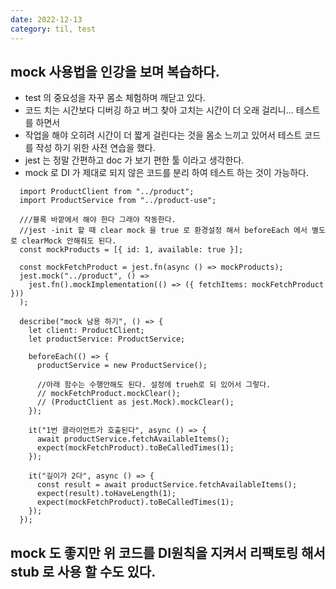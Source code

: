 ```yaml
---
date: 2022-12-13
category: til, test
---
```


## mock 사용법을 인강을 보며 복습하다.

- test 의 중요성을 자꾸 몸소 체험하며 깨닫고 있다.
- 코드 치는 시간보다 디버깅 하고 버그 찾아 고치는 시간이 더 오래 걸리니... 테스트를 하면서
- 작업을 해야 오히려 시간이 더 짧게 걸린다는 것을 몸소 느끼고 있어서 테스트 코드를 작성 하기 위한 사전 연습을 했다.
- jest 는 정말 간편하고 doc 가 보기 편한 툴 이라고 생각한다.
- mock 로 DI 가 제대로 되지 않은 코드를 분리 하여 테스트 하는 것이 가능하다.

```
  import ProductClient from "../product";
  import ProductService from "../product-use";

  ///블록 바깥에서 해야 한다 그래야 작동한다.
  //jest -init 할 때 clear mock 을 true 로 환경설정 해서 beforeEach 에서 별도로 clearMock 안해줘도 된다.
  const mockProducts = [{ id: 1, available: true }];

  const mockFetchProduct = jest.fn(async () => mockProducts);
  jest.mock("../product", () =>
    jest.fn().mockImplementation(() => ({ fetchItems: mockFetchProduct }))
  );

  describe("mock 남용 하기", () => {
    let client: ProductClient;
    let productService: ProductService;

    beforeEach(() => {
      productService = new ProductService();

      //아래 함수는 수행안해도 된다. 설정에 trueh로 되 있어서 그렇다.
      // mockFetchProduct.mockClear();
      // (ProductClient as jest.Mock).mockClear();
    });

    it("1번 클라이언트가 호출된다", async () => {
      await productService.fetchAvailableItems();
      expect(mockFetchProduct).toBeCalledTimes(1);
    });

    it("길이가 2다", async () => {
      const result = await productService.fetchAvailableItems();
      expect(result).toHaveLength(1);
      expect(mockFetchProduct).toBeCalledTimes(1);
    });
  });

```

## mock 도 좋지만 위 코드를 DI원칙을 지켜서 리팩토링 해서 stub 로 사용 할 수도 있다.
